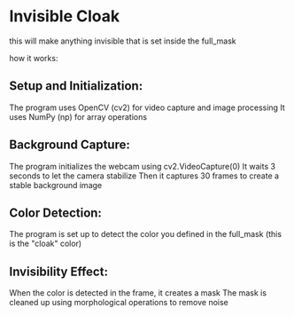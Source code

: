 # Invisible Cloak

this will make anything invisible that is set inside the full_mask

how it works:

## Setup and Initialization:

The program uses OpenCV (cv2) for video capture and image processing
It uses NumPy (np) for array operations

## Background Capture:

The program initializes the webcam using cv2.VideoCapture(0)
It waits 3 seconds to let the camera stabilize
Then it captures 30 frames to create a stable background image

## Color Detection:

The program is set up to detect the color you defined in the full_mask (this is the "cloak" color)

## Invisibility Effect:

When the color is detected in the frame, it creates a mask
The mask is cleaned up using morphological operations to remove noise
